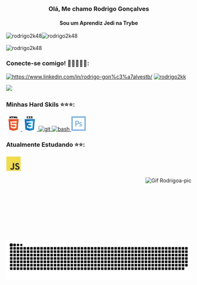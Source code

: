 <h3 align="center">Olá, Me chamo Rodrigo Gonçalves</h3>

<h4 align="center"> Sou um Aprendiz Jedi na Trybe</h4>

<p><img align="left" src="https://github-readme-stats.vercel.app/api/top-langs?username=rodrigo2k48&show_icons=true&locale=en&layout=compact&theme=dark" alt="rodrigo2k48" /> </p>

<p><img align="left-center" src="https://github-readme-streak-stats.herokuapp.com/?user=rodrigo2k48&theme=tokyonight" alt="rodrigo2k48" /></p>

<p> <img align="center" src="https://github-readme-stats.vercel.app/api?username=rodrigo2k48&show_icons=true&locale=en&theme=tokyonight" alt="rodrigo2k48" /></p>

<h3 align="left">Conecte-se comigo! 🕵🏾‍♂️🖖🏾:</h3>
<p align="left">
<a href="https://linkedin.com/in/https://www.linkedin.com/in/rodrigo-gon%c3%a7alvestb/" target="blank"><img align="center" src="https://raw.githubusercontent.com/rahuldkjain/github-profile-readme-generator/master/src/images/icons/Social/linked-in-alt.svg" alt="https://www.linkedin.com/in/rodrigo-gon%c3%a7alvestb/" height="30" width="40" /></a>
<a href="https://instagram.com/rodrigo2kk" target="blank"><img align="center" src="https://raw.githubusercontent.com/rahuldkjain/github-profile-readme-generator/master/src/images/icons/Social/instagram.svg" alt="rodrigo2kk" height="30" width="40" /></a>
</p> 
<a aling="left" href = "mailto:Rodrigoga701@gmail.com"><img src="https://img.shields.io/badge/-Gmail-%23333?style=for-the-badge&logo=gmail&logoColor=white" target="_blank"></a>
  
<h3 align="left">Minhas Hard Skils ⭐️⭐️⭐️:</h3>

<p align="left"> <a 
  href="https://www.w3.org/html/" target="_blank" rel="noreferrer"> <img src="https://raw.githubusercontent.com/devicons/devicon/master/icons/html5/html5-original-wordmark.svg" alt="html5" width="40" height="40" 
  href="https://www.w3schools.com/css/" target="_blank" rel="noreferrer"> <img src="https://raw.githubusercontent.com/devicons/devicon/master/icons/css3/css3-original-wordmark.svg" alt="css3" width="40" height="40"
/> </a> <a href="https://git-scm.com/" rel="noreferrer"> <img src="https://www.vectorlogo.zone/logos/git-scm/git-scm-icon.svg" alt="git" width="40" height="40"/>
  </a>  <a href="https://www.gnu.org/software/bash/" target="_blank" rel="noreferrer"> <img src="https://www.vectorlogo.zone/logos/gnu_bash/gnu_bash-icon.svg" alt="bash" width="40" height="40"/>
  </a> <a href="https://www.photoshop.com/en" target="_blank" rel="noreferrer"> <img src="https://raw.githubusercontent.com/devicons/devicon/master/icons/photoshop/photoshop-line.svg" alt="photoshop" width="40" height="40"/> </a> </p>
  
 <h3 align="left">Atualmente Estudando ⭐️⭐️:</h3>
  
  <a href="https://developer.mozilla.org/en-US/docs/Web/JavaScript" target="_blank" rel="noreferrer"> <img src="https://raw.githubusercontent.com/devicons/devicon/master/icons/javascript/javascript-original.svg" alt="javascript" width="40" height="40"/> 
 </a>
 
  <img align="right" alt="Gif Rodrigoa-pic" height="170" style="border-radius:px;" src="https://media.discordapp.net/attachments/973043838602080269/973044055393054760/Webp.net-gifmaker.gif?width=492&height=492">
  

  ![Snake animation](https://github.com/ellen2121/ellen2121/blob/output/github-contribution-grid-snake.svg)

